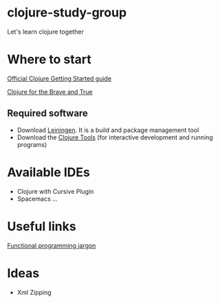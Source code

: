 # clojure-study-group
Let's learn clojure together

# Where to start
[Official Clojure Getting Started guide](https://clojure.org/guides/getting_started)

[Clojure for the Brave and True](https://www.braveclojure.com/)


## Required software
* Download [Leiningen](https://leiningen.org/). It is a build and package management tool
* Download the [Clojure Tools](https://clojure.org/guides/install_clojure) (for interactive development and running programs)




# Available IDEs
* Clojure with Cursive Plugin
* Spacemacs
...

# Useful links 

[Functional programming jargon](https://github.com/hemanth/functional-programming-jargon)


# Ideas 
* Xml Zipping
